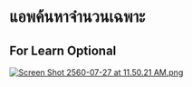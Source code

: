 # แอพค้นหาจำนวนเฉพาะ
## For Learn Optional

[![Screen Shot 2560-07-27 at 11.50.21 AM.png](https://s12.postimg.org/q60e14enh/Screen_Shot_2560-07-27_at_11.50.21_AM.png)](https://postimg.org/image/u2dpx3zmx/)

